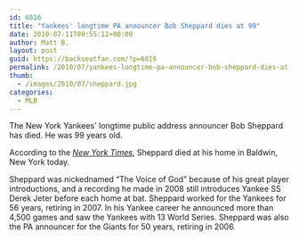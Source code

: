 ```yaml
---
id: 6816
title: "Yankees' longtime PA announcer Bob Sheppard dies at 99"
date: 2010-07-11T09:55:12+00:00
author: Matt B.
layout: post
guid: https://backseatfan.com/?p=6816
permalink: /2010/07/yankees-longtime-pa-announcer-bob-sheppard-dies-at-99/
thumb:
  - /images/2010/07/sheppard.jpg
categories:
  - MLB
---
```


<div class="entry">
  <p>
    The New York Yankees' longtime public address announcer Bob Sheppard has died. He was 99 years old.
  </p>

  <p>
    According to the <em><a href="http://www.nytimes.com/2010/07/12/sports/baseball/12sheppard.html?_r=1&hp">New York Times</a></em>, Sheppard died at his home in Baldwin, New York today.
  </p>

  <p>
    Sheppard was nickednamed &#8220;The Voice of God&#8221; because of his great player introductions, and a recording he made in 2008 still introduces Yankee SS Derek Jeter before each home at bat. Sheppard worked for the Yankees for 56 years, retiring in 2007. In his Yankee career he announced more than 4,500 games and saw the Yankees with 13 World Series. Sheppard was also the PA announcer for the Giants for 50 years, retiring in 2006.
  </p>
</div>
